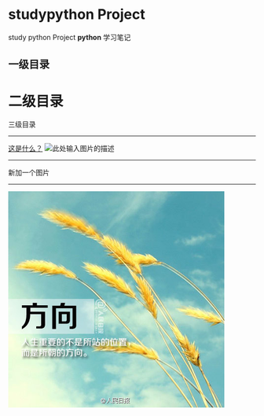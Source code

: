 ﻿# studypython Project
study python Project
**python** 学习笔记


一级目录
----

二级目录
====

三级目录


----------

[这是什么？][1]
![此处输入图片的描述][2]


  
  
  


----------


  新加一个图片


----------
![此处输入图片的描述][3]


  [1]: https://github.com/windrunner0/studypython
  [2]: https://timgsa.baidu.com/timg?image&quality=80&size=b9999_10000&sec=1564069196507&di=fd8459e8cfeb4997f4c00f3d93496578&imgtype=0&src=http://ku.90sjimg.com/element_origin_min_pic/00/86/44/4056eb5f135855d.jpg
  [3]: https://github.com/windrunner0/studypython/blob/master/4165f919jw1eez6e7oakwj20c80c8dgr.jpg